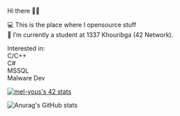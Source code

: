 Hi there 🙋‍♂️

💻 This is the place where I opensource stuff\
🔭 I’m currently a student at 1337 Khouribga (42 Network).

Interested in:\
C/C++\
C#\
MSSQL\
Malware Dev

[![mel-yous's 42 stats](https://badge.mediaplus.ma/levi/mel-yous)](https://github.com/oakoudad/badge42)

![Anurag's GitHub stats](https://github-readme-stats.vercel.app/api?username=SimoRedDevil&theme=onedark&show_icons=true)

